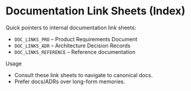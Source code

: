 # Documentation Link Sheets (Index)

Quick pointers to internal documentation link sheets:
- `DOC_LINKS_PRD` – Product Requirements Document
- `DOC_LINKS_ADR` – Architecture Decision Records
- `DOC_LINKS_REFERENCE` – Reference documentation

Usage
- Consult these link sheets to navigate to canonical docs.
- Prefer docs/ADRs over long-form memories.
